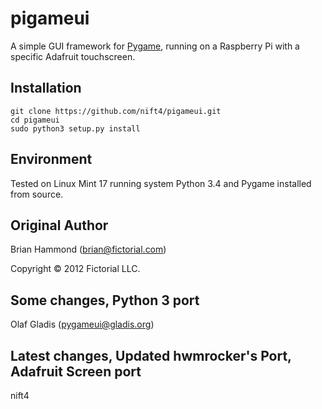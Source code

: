 # pigameui

A simple GUI framework for [Pygame](http://www.pygame.org), running on a Raspberry Pi with a specific Adafruit touchscreen.


## Installation
    git clone https://github.com/nift4/pigameui.git
    cd pigameui
    sudo python3 setup.py install

## Environment

Tested on Linux Mint 17 running system Python 3.4 and Pygame installed from source.  

## Original Author

Brian Hammond (brian@fictorial.com)

Copyright © 2012 Fictorial LLC.

## Some changes, Python 3 port

Olaf Gladis (pygameui@gladis.org)

## Latest changes, Updated hwmrocker's Port, Adafruit Screen port

nift4

